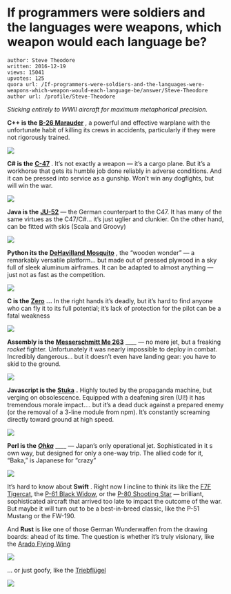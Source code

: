 # If programmers were soldiers and the languages were weapons, which weapon would each language be?

	author: Steve Theodore
	written: 2016-12-19
	views: 15041
	upvotes: 125
	quora url: /If-programmers-were-soldiers-and-the-languages-were-weapons-which-weapon-would-each-language-be/answer/Steve-Theodore
	author url: /profile/Steve-Theodore


_Sticking entirely to WWII aircraft for maximum metaphorical precision._ 

__C++ is the__ __[B-26 Marauder](http://www.defensemedianetwork.com/stories/flying-and-fighting-in-the-b-26-marauder/)__ , a powerful and effective warplane with the unfortunate habit of killing its crews in accidents, particularly if they were not rigorously trained.

![](https://qph.fs.quoracdn.net/main-qimg-dce7c88a7f0cd1f3083052e33c4aad43-c)

__C# is the__ __[C-47](http://www.militaryfactory.com/aircraft/detail.asp?aircraft_id=111)__ . It’s not exactly a weapon — it’s a cargo plane. But it’s a workhorse that gets its humble job done reliably in adverse conditions. And it can be pressed into service as a gunship. Won’t win any dogfights, but will win the war.

![](https://qph.fs.quoracdn.net/main-qimg-a413cb90d976a443ae614b47afbe2556-c)

__Java is the__ __[JU-52](https://en.wikipedia.org/wiki/Junkers_Ju_52)__  — the German counterpart to the C47. It has many of the same virtues as the C47/C#… it’s just uglier and clunkier. On the other hand, can be fitted with skis (Scala and Groovy)

![](https://qph.fs.quoracdn.net/main-qimg-9ea6ab001b82af63df6747cd70794b52-c)

__Python its the__ __[DeHavilland Mosquito](http://www.historyandheadlines.com/the-de-havilland-mosquito-britains-super-plane-of-wwii/)__ , the “wooden wonder” — a remarkably versatile platform… but made out of pressed plywood in a sky full of sleek aluminum airframes. It can be adapted to almost anything — just not as fast as the competition.

![](https://qph.fs.quoracdn.net/main-qimg-266f2f94b3d908ced540aab8fc099225-c)

__C is the__ __[Zero](https://en.wikipedia.org/wiki/Mitsubishi_A6M_Zero)__ __…__ In the right hands it’s deadly, but it’s hard to find anyone who can fly it to its full potential; it’s lack of protection for the pilot can be a fatal weakness

![](https://qph.fs.quoracdn.net/main-qimg-82bf46f3fd7e652fa3df3296689baee9-c)

__Assembly is the__ __[Messerschmitt Me 263](https://en.wikipedia.org/wiki/Messerschmitt_Me_263)__ ____ — no mere jet, but a freaking _rocket_  fighter. Unfortunately it was nearly impossible to deploy in combat. Incredibly dangerous… but it doesn’t even have landing gear: you have to skid to the ground.

![](https://qph.fs.quoracdn.net/main-qimg-d6527aae0122e45934df50ebf621d5d5-c)

__Javascript is the__ __[Stuka](https://en.wikipedia.org/wiki/Junkers_Ju_87)__ __.__  Highly touted by the propaganda machine, but verging on obsolescence. Equipped with a deafening siren (UI!) it has tremendous morale impact…. but it’s a dead duck against a prepared enemy (or the removal of a 3-line module from npm). It’s constantly screaming directly toward ground at high speed.

![](https://qph.fs.quoracdn.net/main-qimg-d45443e4604a45a4c8f3be764c01c4ff-c)

__Perl is the__ ___[Ohka](https://acesflyinghigh.wordpress.com/2015/09/02/yokosuka-mxy7-ohka-the-height-of-kamikaze-madness-in-1945/)___ ____ — Japan’s only operational jet. Sophisticated in it s own way, but designed for only a one-way trip. The allied code for it, “Baka,” is Japanese for “crazy”

![](https://qph.fs.quoracdn.net/main-qimg-d66c41adcd0e0c343fac1236cd72d754-c)

It’s hard to know about __Swift__ . Right now I incline to think its like the [F7F Tigercat](https://en.wikipedia.org/wiki/Grumman_F7F_Tigercat), the [P-61 Black Widow](https://en.wikipedia.org/wiki/Northrop_P-61_Black_Widow), or the [P-80 Shooting Star](https://en.wikipedia.org/wiki/Lockheed_P-80_Shooting_Star) — brilliant, sophisticated aircraft that arrived too late to impact the outcome of the war. But maybe it will turn out to be a best-in-breed classic, like the P-51 Mustang or the FW-190.

And __Rust__  is like one of those German Wunderwaffen from the drawing boards: ahead of its time. The question is whether it’s truly visionary, like the [Arado Flying Wing](https://en.wikipedia.org/wiki/Arado_E.555)

![](https://qph.fs.quoracdn.net/main-qimg-01d0beba0eca6386e70d8b9b53f17d36-c)

… or just goofy, like the [Triebflügel](https://en.wikipedia.org/wiki/Focke-Wulf_Triebfl%C3%BCgel)

![](https://qph.fs.quoracdn.net/main-qimg-62cbd2aeba23b9e0458f38b4752122a5-c)

